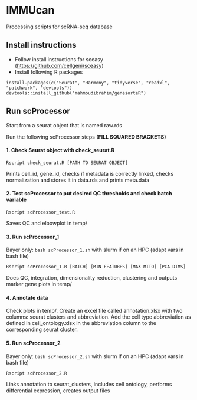 # IMMUcan

Processing scripts for scRNA-seq database

## Install instructions

- Follow install instructions for sceasy (https://github.com/cellgeni/sceasy)
- Install following R packages
```
install.packages(c("Seurat", "Harmony", "tidyverse", "readxl", "patchwork", "devtools"))
devtools::install_github("mahmoudibrahim/genesorteR") 
```

## Run scProcessor
Start from a seurat object that is named raw.rds

Run the following scProcessor steps **(FILL SQUARED BRACKETS)**

#### 1. Check Seurat object with check_seurat.R

``` 
Rscript check_seurat.R [PATH TO SEURAT OBJECT] 
```

Prints cell_id, gene_id, checks if metadata is correctly linked, checks normalization and stores it in data.rds and prints meta.data

#### 2. Test scProcessor to put desired QC thresholds and check batch variable

``` 
Rscript scProcessor_test.R
```

Saves QC and elbowplot in temp/

#### 3. Run scProcessor_1

Bayer only: `bash scProcessor_1.sh` with slurm if on an HPC (adapt vars in bash file)

```
Rscript scProcessor_1.R [BATCH] [MIN FEATURES] [MAX MITO] [PCA DIMS]
```

Does QC, integration, dimensionality reduction, clustering and outputs marker gene plots in temp/

#### 4. Annotate data

Check plots in temp/.
Create an excel file called annotation.xlsx with two columns: seurat clusters and abbreviation.
Add the cell type abbreviation as defined in cell_ontology.xlsx in the abbreviation column to the corresponding seurat cluster.

#### 5. Run scProcessor_2

Bayer only: `bash scProcessor_2.sh` with slurm if on an HPC (adapt vars in bash file)

```
Rscript scProcessor_2.R
```

Links annotation to seurat_clusters, includes cell ontology, performs differential expression, creates output files

